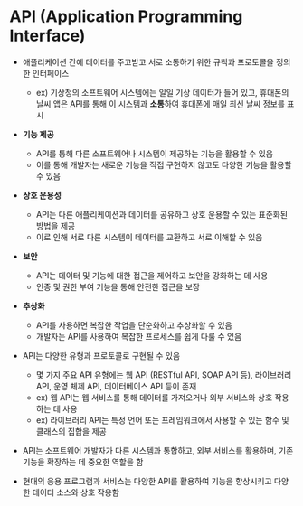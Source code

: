 # API (Application Programming Interface)

- 애플리케이션 간에 데이터를 주고받고 서로 소통하기 위한 규칙과 프로토콜을 정의한 인터페이스
    - ex) 기상청의 소프트웨어 시스템에는 일일 기상 데이터가 들어 있고, 휴대폰의 날씨 앱은 API를 통해 이 시스템과 **소통**하여 휴대폰에 매일 최신 날씨 정보를 표시

- **기능 제공**
    - API를 통해 다른 소프트웨어나 시스템이 제공하는 기능을 활용할 수 있음
    - 이를 통해 개발자는 새로운 기능을 직접 구현하지 않고도 다양한 기능을 활용할 수 있음
- **상호 운용성**
    - API는 다른 애플리케이션과 데이터를 공유하고 상호 운용할 수 있는 표준화된 방법을 제공
    - 이로 인해 서로 다른 시스템이 데이터를 교환하고 서로 이해할 수 있음
- **보안**
    - API는 데이터 및 기능에 대한 접근을 제어하고 보안을 강화하는 데 사용
    - 인증 및 권한 부여 기능을 통해 안전한 접근을 보장
- **추상화**
    - API를 사용하면 복잡한 작업을 단순화하고 추상화할 수 있음
    - 개발자는 API를 사용하여 복잡한 프로세스를 쉽게 다룰 수 있음

- API는 다양한 유형과 프로토콜로 구현될 수 있음
    - 몇 가지 주요 API 유형에는 웹 API (RESTful API, SOAP API 등), 라이브러리 API, 운영 체제 API, 데이터베이스 API 등이 존재
    - ex) 웹 API는 웹 서비스를 통해 데이터를 가져오거나 외부 서비스와 상호 작용하는 데 사용
    - ex) 라이브러리 API는 특정 언어 또는 프레임워크에서 사용할 수 있는 함수 및 클래스의 집합을 제공
- API는 소프트웨어 개발자가 다른 시스템과 통합하고, 외부 서비스를 활용하며, 기존 기능을 확장하는 데 중요한 역할을 함
- 현대의 응용 프로그램과 서비스는 다양한 API를 활용하여 기능을 향상시키고 다양한 데이터 소스와 상호 작용함